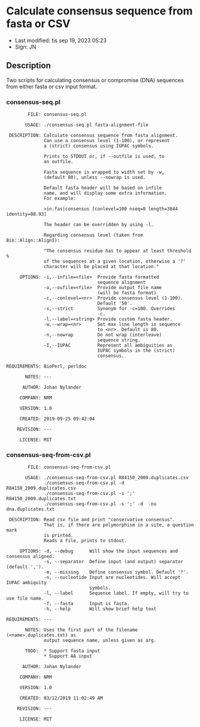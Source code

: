 # Calculate consensus sequence from fasta or CSV

- Last modified: tis sep 19, 2023  05:23
- Sign: JN

## Description

Two scripts for calculating consensus or compromise (DNA) sequences from either fasta or csv input format.


### consensus-seq.pl

            FILE: consensus-seq.pl

           USAGE: ./consensus-seq.pl fasta-alignment-file

     DESCRIPTION: Calculate consensus sequence from fasta alignment.
                  Can use a consensus level (1-100), or represent
                  a (strict) consensus using IUPAC symbols.

                  Prints to STDOUT or, if --outfile is used, to
                  an outfile.

                  Fasta sequence is wrapped to width set by -w,
                  (default 80), unless --nowrap is used.

                  Default fasta header will be based on infile
                  name, and will display some extra information.
                  For example:

                  >in.fas|consensus [conlevel=100 nseq=8 length=3844 identity=88.93]

                  The header can be overridden by using -l.

                  Regarding consensus level (taken from Bio::Align::AlignI):

                  "The consensus residue has to appear at least threshold %
                  of the sequences at a given location, otherwise a '?'
                  character will be placed at that location."

         OPTIONS: -i,--infile=<file>  Provide fasta formatted
                                      sequence alignment
                  -o,--oufile=<file>  Provide output file name
                                      (will be fasta format)
                  -c,--conlevel=<nr>  Provide consensus level (1-100).
                                      Default '50'.
                  -s,--strict         Synonym for -c=100. Overrides
                                      -c.
                  -l,--label=<string> Provide custom fasta header.
                  -w,--wrap=<nr>      Set max line length in sequence
                                      to <nr>. Default is 80.
                  -n,--nowrap         Do not wrap (interleave)
                                      sequence string.
                  -I,--IUPAC          Represent all ambiguities as 
                                      IUPAC symbols in the (strict)
                                      consensus.

    REQUIREMENTS: BioPerl, perldoc

           NOTES: ---

          AUTHOR: Johan Nylander

         COMPANY: NRM

         VERSION: 1.0

         CREATED: 2019-09-25 09:42:04

        REVISION: ---

         LICENSE: MIT

### consensus-seq-from-csv.pl

            FILE: consensus-seq-from-csv.pl

           USAGE: ./consensus-seq-from-csv.pl R84150_2009.duplicates.csv
                  ./consensus-seq-from-csv.pl -d  R84150_2009.duplicates.csv
                  ./consensus-seq-from-csv.pl -s ';' R84150_2009.duplicates.txt
                  ./consensus-seq-from-csv.pl -s ';' -d  -nu dna.duplicates.txt

     DESCRIPTION: Read csv file and print "conservative consensus".
                  That is, if there are polymorphism in a site, a question mark
                  is printed.
                  Reads a file, prints to stdout.

         OPTIONS: -d, --debug      Will show the input sequences and consensus aligned.
                  -s, --separator  Define input (and output) separator (default ',').
                  -m, --missing    Define consensus symbol. Default '?'.
                  -n, --nucleotide Input are nucleotides. Will accept IUPAC ambiquity
                                   symbols.
                  -l, --label      Sequence label. If empty, will try to use file name.
                  -f, --fasta      Input is fasta.
                  -h, --help       Will show brief help text

    REQUIREMENTS: ---

           NOTES: Uses the first part of the filename (<name>.duplicates.txt) as 
                  output sequence name, unless given as arg.

           TODO:  * Support fasta input
                  * Support AA input

          AUTHOR: Johan Nylander

         COMPANY: NRM

         VERSION: 1.0

         CREATED: 03/12/2019 11:02:49 AM

        REVISION: ---

         LICENSE: MIT
